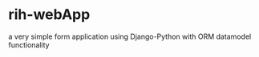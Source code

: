 rih-webApp
==========

a very simple form application using Django-Python with ORM datamodel functionality